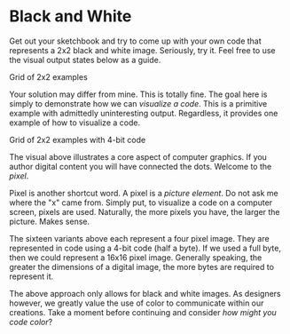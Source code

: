 # Black and White

Get out your sketchbook and try to come up with your own code that represents a 2x2 black and white image. Seriously, try it. Feel free to use the visual output states below as a guide.

Grid of 2x2 examples

Your solution may differ from mine. This is totally fine. The goal here is simply to demonstrate how we can *visualize a code*. This is a primitive example with admittedly uninteresting output. Regardless, it provides one example of how to visualize a code.

Grid of 2x2 examples with 4-bit code

The visual above illustrates a core aspect of computer graphics. If you author digital content you will have connected the dots. Welcome to the *pixel*.

Pixel is another shortcut word. A pixel is a *picture element*. Do not ask me where the "x" came from. Simply put, to visualize a code on a computer screen, pixels are used. Naturally, the more pixels you have, the larger the picture. Makes sense.

The sixteen variants above each represent a four pixel image. They are represented in code using a 4-bit code (half a byte). If we used a full byte, then we could represent a 16x16 pixel image. Generally speaking, the greater the dimensions of a digital image, the more bytes are required to represent it.

The above approach only allows for black and white images. As designers however, we greatly value the use of color to communicate within our creations. Take a moment before continuing and consider *how might you code color*?
